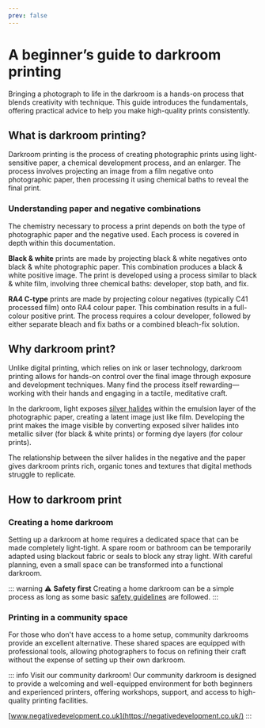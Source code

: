 ```yaml
---
prev: false
---
```


# A beginner’s guide to darkroom printing

Bringing a photograph to life in the darkroom is a hands-on process that blends creativity with technique. 
This guide introduces the fundamentals, offering practical advice to help you make high-quality prints consistently. 

## What is darkroom printing?

Darkroom printing is the process of creating photographic prints using light-sensitive paper, a chemical development process, and an enlarger. 
The process involves projecting an image from a film negative onto photographic paper, then processing it using chemical baths to reveal the final print.

### Understanding paper and negative combinations

The chemistry necessary to process a print depends on both the type of photographic paper and the negative used. Each process is covered in depth within this documentation.

**Black & white** prints are made by projecting black & white negatives onto black & white photographic paper. 
This combination produces a black & white positive image. 
The print is developed using a process similar to black & white film, involving three chemical baths: developer, stop bath, and fix.

**RA4 C-type** prints are made by projecting colour negatives (typically C41 processed film) onto RA4 colour paper. 
This combination results in a full-colour positive print. 
The process requires a colour developer, followed by either separate bleach and fix baths or a combined bleach-fix solution.

## Why darkroom print?

Unlike digital printing, which relies on ink or laser technology, darkroom printing allows for hands-on control over the final image through exposure and development techniques. 
Many find the process itself rewarding—working with their hands and engaging in a tactile, meditative craft. 

In the darkroom, light exposes [silver halides](/glossary#silver-halide-crystals) within the emulsion layer of the photographic paper, creating a latent image just like film.
Developing the print makes the image visible by converting exposed silver halides into metallic silver (for black & white prints) or forming dye layers (for colour prints). 

The relationship between the silver halides in the negative and the paper gives darkroom prints rich, organic tones and textures that digital methods struggle to replicate.

## How to darkroom print

### Creating a home darkroom

Setting up a darkroom at home requires a dedicated space that can be made completely light-tight. 
A spare room or bathroom can be temporarily adapted using blackout fabric or seals to block any stray light. 
With careful planning, even a small space can be transformed into a functional darkroom.

::: warning ⚠ **Safety first** 
Creating a home darkroom can be a simple process as long as some basic [safety guidelines](/appendix/darkroom-safety) are followed.
:::

### Printing in a community space

For those who don't have access to a home setup, community darkrooms provide an excellent alternative. 
These shared spaces are equipped with professional tools, allowing photographers to focus on refining their craft without the expense of setting up their own darkroom. 

::: info Visit our community darkroom!
Our community darkroom is designed to provide a welcoming and well-equipped environment for both beginners and experienced printers, offering workshops, support, and access to high-quality printing facilities.

[www.negativedevelopment.co.uk](https://negativedevelopment.co.uk/)
:::